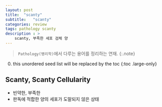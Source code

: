 ```yaml
---
layout: post
title:  "scanty"
subtitle:   "scanty"
categories: review
tags: pathology scanty
description : > 
    scanty, 부족한 세포 검체 양
---
```


> `Pathology(병리학)`에서 다루는 용어를 정리하는 연재.
{:.note}

<!--more-->

0. this unordered seed list will be replaced by the toc
{:toc .large-only}

## Scanty, Scanty Cellularity
- 빈약한, 부족한
- 판독에 적합한 양의 세포가 도말되지 않은 상태